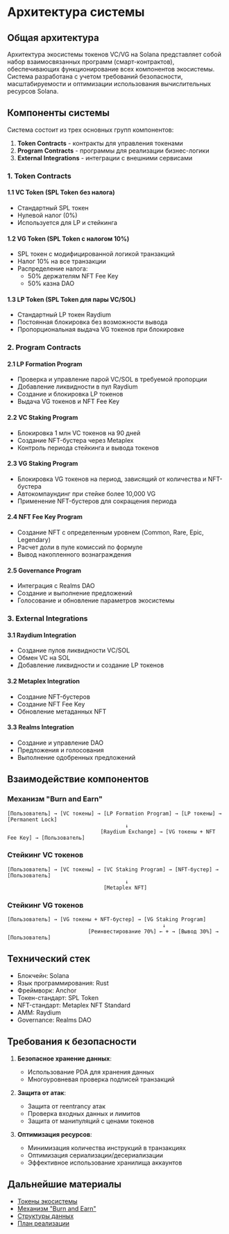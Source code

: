 # Архитектура системы

## Общая архитектура

Архитектура экосистемы токенов VC/VG на Solana представляет собой набор взаимосвязанных программ (смарт-контрактов), обеспечивающих функционирование всех компонентов экосистемы. Система разработана с учетом требований безопасности, масштабируемости и оптимизации использования вычислительных ресурсов Solana.

## Компоненты системы

Система состоит из трех основных групп компонентов:

1. **Token Contracts** - контракты для управления токенами
2. **Program Contracts** - программы для реализации бизнес-логики
3. **External Integrations** - интеграции с внешними сервисами

### 1. Token Contracts

#### 1.1 VC Token (SPL Token без налога)
- Стандартный SPL токен
- Нулевой налог (0%)
- Используется для LP и стейкинга

#### 1.2 VG Token (SPL Token с налогом 10%)
- SPL токен с модифицированной логикой транзакций
- Налог 10% на все транзакции
- Распределение налога:
  - 50% держателям NFT Fee Key
  - 50% казна DAO

#### 1.3 LP Token (SPL Token для пары VC/SOL)
- Стандартный LP токен Raydium
- Постоянная блокировка без возможности вывода
- Пропорциональная выдача VG токенов при блокировке

### 2. Program Contracts

#### 2.1 LP Formation Program
- Проверка и управление парой VC/SOL в требуемой пропорции
- Добавление ликвидности в пул Raydium
- Создание и блокировка LP токенов
- Выдача VG токенов и NFT Fee Key

#### 2.2 VC Staking Program
- Блокировка 1 млн VC токенов на 90 дней
- Создание NFT-бустера через Metaplex
- Контроль периода стейкинга и вывода токенов

#### 2.3 VG Staking Program
- Блокировка VG токенов на период, зависящий от количества и NFT-бустера
- Автокомпаундинг при стейке более 10,000 VG
- Применение NFT-бустеров для сокращения периода

#### 2.4 NFT Fee Key Program
- Создание NFT с определенным уровнем (Common, Rare, Epic, Legendary)
- Расчет доли в пуле комиссий по формуле
- Вывод накопленного вознаграждения

#### 2.5 Governance Program
- Интеграция с Realms DAO
- Создание и выполнение предложений
- Голосование и обновление параметров экосистемы

### 3. External Integrations

#### 3.1 Raydium Integration
- Создание пулов ликвидности VC/SOL
- Обмен VC на SOL
- Добавление ликвидности и создание LP токенов

#### 3.2 Metaplex Integration
- Создание NFT-бустеров
- Создание NFT Fee Key
- Обновление метаданных NFT

#### 3.3 Realms Integration
- Создание и управление DAO
- Предложения и голосования
- Выполнение одобренных предложений

## Взаимодействие компонентов

### Механизм "Burn and Earn"
```
[Пользователь] → [VC токены] → [LP Formation Program] → [LP токены] → [Permanent Lock]
                                      ↓
                              [Raydium Exchange] → [VG токены + NFT Fee Key] → [Пользователь]
```

### Стейкинг VC токенов
```
[Пользователь] → [VC токены] → [VC Staking Program] → [NFT-бустер] → [Пользователь]
                                      ↓
                               [Metaplex NFT]
```

### Стейкинг VG токенов
```
[Пользователь] → [VG токены + NFT-бустер] → [VG Staking Program]
                                                  ↓
                          [Реинвестирование 70%] ← + → [Вывод 30%] → [Пользователь]
```

## Технический стек
- Блокчейн: Solana
- Язык программирования: Rust
- Фреймворк: Anchor
- Токен-стандарт: SPL Token
- NFT-стандарт: Metaplex NFT Standard
- AMM: Raydium
- Governance: Realms DAO

## Требования к безопасности
1. **Безопасное хранение данных**:
   - Использование PDA для хранения данных
   - Многоуровневая проверка подписей транзакций

2. **Защита от атак**:
   - Защита от reentrancy атак
   - Проверка входных данных и лимитов
   - Защита от манипуляций с ценами токенов

3. **Оптимизация ресурсов**:
   - Минимизация количества инструкций в транзакциях
   - Оптимизация сериализации/десериализации
   - Эффективное использование хранилища аккаунтов

## Дальнейшие материалы

- [Токены экосистемы](./02-tokens.md)
- [Механизм "Burn and Earn"](./03-burn-and-earn.md)
- [Структуры данных](./specs/data-structures.md)
- [План реализации](./10-implementation-plan.md) 
